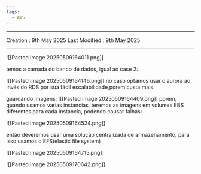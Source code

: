 ```yaml
---
tags:
  - AWS
---
```

---
Creation : 9th May 2025
Last Modified : 9th May 2025
___
![[Pasted image 20250509164011.png]]

temos a camada do banco de dados, igual ao case 2:

![[Pasted image 20250509164146.png]]
no caso optamos usar o aurora ao invés do RDS por sua fácil escalabilidade,porem custa mais.

guardando imagens: ![[Pasted image 20250509164409.png]]
porem, quando usamos varias instancias, teremos as imagens em volumes EBS diferentes para cada instancia, podendo causar falhas:

![[Pasted image 20250509164524.png]]

então deveremos usar uma solução centralizada de armazenamento, para isso usamos o EFS(elastic file system)

![[Pasted image 20250509164715.png]]



![[Pasted image 20250509170642.png]]